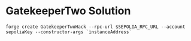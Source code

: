 # GatekeeperTwo Solution

```
forge create GatekeeperTwoHack --rpc-url $SEPOLIA_RPC_URL --account sepoliaKey --constructor-args `ìnstanceAddress`
```

